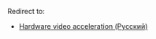 Redirect to:

*   [Hardware video acceleration (Русский)](/index.php/Hardware_video_acceleration_(%D0%A0%D1%83%D1%81%D1%81%D0%BA%D0%B8%D0%B9) "Hardware video acceleration (Русский)")